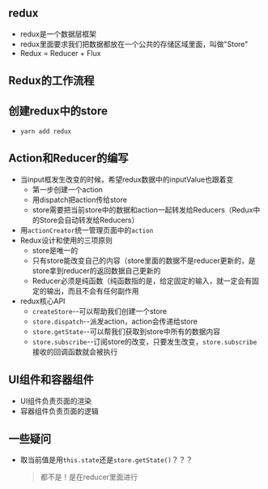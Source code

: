 ## redux
- redux是一个数据层框架
- redux里面要求我们把数据都放在一个公共的存储区域里面，叫做"Store"
- Redux = Reducer + Flux

## Redux的工作流程

## 创建redux中的store
- `yarn add redux`

## Action和Reducer的编写
- 当input框发生改变的时候，希望redux数据中的inputValue也跟着变
  - 第一步创建一个action
  - 用dispatch把action传给store
  - store需要把当前store中的数据和action一起转发给Reducers（Redux中的Store会自动转发给Reducers）
- 用`actionCreator`统一管理页面中的`action`
- Redux设计和使用的三项原则
  - store是唯一的
  - 只有store能改变自己的内容（store里面的数据不是reducer更新的，是store拿到reducer的返回数据自己更新的
  - Reducer必须是纯函数（纯函数指的是，给定固定的输入，就一定会有固定的输出，而且不会有任何副作用
- redux核心API
  - `createStore`--可以帮助我们创建一个store
  - `store.dispatch`--派发action，action会传递给store
  - `store.getState`--可以帮我们获取到store中所有的数据内容
  - `store.subscribe`--订阅store的改变，只要发生改变，`store.subscribe`接收的回调函数就会被执行

## UI组件和容器组件
- UI组件负责页面的渲染
- 容器组件负责页面的逻辑


## 一些疑问
- 取当前值是用`this.state`还是`store.getState()`？？？
  > 都不是！是在reducer里面进行


